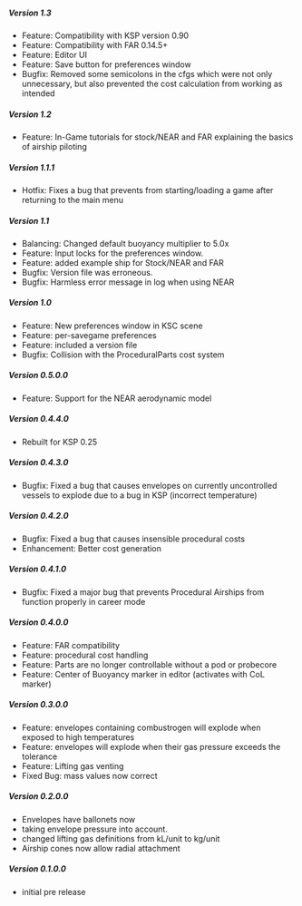 ##### Version 1.3
- Feature: Compatibility with KSP version 0.90
- Feature: Compatibility with FAR 0.14.5+
- Feature: Editor UI
- Feature: Save button for preferences window
- Bugfix: Removed some semicolons in the cfgs which were not only unnecessary, but also prevented the cost calculation from working as intended

##### Version 1.2
- Feature: In-Game tutorials for stock/NEAR and FAR explaining the basics of airship piloting

##### Version 1.1.1
- Hotfix: Fixes a bug that prevents from starting/loading a game after returning to the main menu

##### Version 1.1
- Balancing: Changed default buoyancy multiplier to 5.0x
- Feature: Input locks for the preferences window.
- Feature: added example ship for Stock/NEAR and FAR
- Bugfix: Version file was erroneous.
- Bugfix: Harmless error message in log when using NEAR

##### Version 1.0
- Feature: New preferences window in KSC scene
- Feature: per-savegame preferences
- Feature: included a version file
- Bugfix: Collision with the ProceduralParts cost system

##### Version 0.5.0.0
- Feature: Support for the NEAR aerodynamic model

##### Version 0.4.4.0
- Rebuilt for KSP 0.25

##### Version 0.4.3.0
- Bugfix: Fixed a bug that causes envelopes on currently uncontrolled vessels to explode due to a bug in KSP (incorrect temperature)

##### Version 0.4.2.0
- Bugfix: Fixed a bug that causes insensible procedural costs
- Enhancement: Better cost generation

##### Version 0.4.1.0
- Bugfix: Fixed a major bug that prevents Procedural Airships from function properly in career mode

##### Version 0.4.0.0
- Feature: FAR compatibility
- Feature: procedural cost handling
- Feature: Parts are no longer controllable without a pod or probecore
- Feature: Center of Buoyancy marker in editor (activates with CoL marker)

##### Version 0.3.0.0
- Feature: envelopes containing combustrogen will explode when exposed to high temperatures
- Feature: envelopes will explode when their gas pressure exceeds the tolerance
- Feature: Lifting gas venting
- Fixed Bug: mass values now correct

##### Version 0.2.0.0
- Envelopes have ballonets now
- taking envelope pressure into account.
- changed lifting gas definitions from kL/unit to kg/unit
- Airship cones now allow radial attachment

##### Version 0.1.0.0
- initial pre release